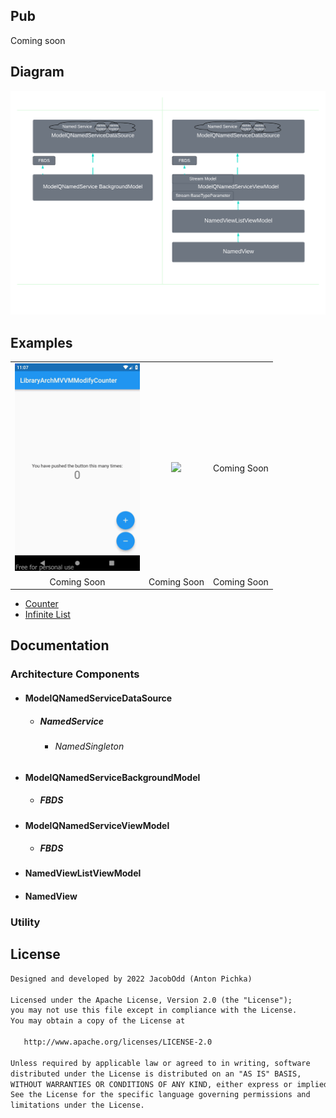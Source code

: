 
## Pub

Coming soon

## Diagram

<img src="/assets/library_architecture_mvvm_modify_1_1_8.png"/>

## Examples

<div style="text-align: center">
    <table>
        <tr>
            <td style="text-align: center">
                <img src="/assets/counter.gif" width="200"/>
            </td>            
            <td style="text-align: center">
                <img src="/assets/infinite_list.gif" width="200"/>
            </td>
            <td style="text-align: center">
                Coming Soon
            </td>
        </tr>
        <tr>
            <td style="text-align: center">
               Coming Soon
            </td>
            <td style="text-align: center">
               Coming Soon
            </td>
            <td style="text-align: center">
               Coming Soon
            </td>
        </tr>
    </table>
</div>

- <a href="https://github.com/JacobOdd/library_architecture_mvvm_modify/tree/main/examples/library_arch_mvvm_modify_counter">Counter</a>
- <a href="https://github.com/JacobOdd/library_architecture_mvvm_modify/tree/main/examples/library_arch_mvvm_modify_infinite_list">Infinite List</a>

## Documentation

### Architecture Components
- #### ModelQNamedServiceDataSource
  - ##### NamedService
    - ###### NamedSingleton
- #### ModelQNamedServiceBackgroundModel
  - ##### FBDS
- #### ModelQNamedServiceViewModel
  - ##### FBDS
- #### NamedViewListViewModel
- #### NamedView

### Utility

## License
```xml
Designed and developed by 2022 JacobOdd (Anton Pichka)

Licensed under the Apache License, Version 2.0 (the "License");
you may not use this file except in compliance with the License.
You may obtain a copy of the License at

   http://www.apache.org/licenses/LICENSE-2.0

Unless required by applicable law or agreed to in writing, software
distributed under the License is distributed on an "AS IS" BASIS,
WITHOUT WARRANTIES OR CONDITIONS OF ANY KIND, either express or implied.
See the License for the specific language governing permissions and
limitations under the License.
```
